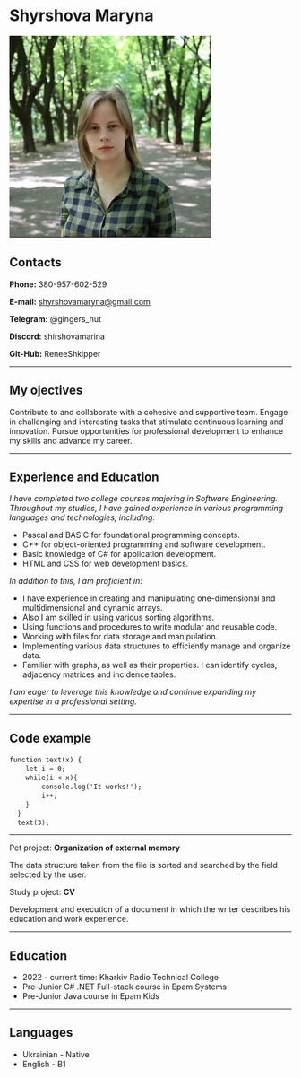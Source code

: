 # Shyrshova Maryna
![Maryna Shyrshova](photo.jpg)
## Contacts
**Phone:** 380-957-602-529

**E-mail:** shyrshovamaryna@gmail.com

**Telegram:** @gingers_hut

**Discord:** shirshovamarina

**Git-Hub:** ReneeShkipper 

***
## My ojectives
Contribute to and collaborate with a cohesive and supportive team. Engage in challenging and interesting tasks that stimulate continuous learning and innovation. Pursue opportunities for professional development to enhance my skills and advance my career.

***
## Experience and Education
*I have completed two college courses majoring in Software Engineering. Throughout my studies, I have gained experience in various programming languages and technologies, including:*

* Pascal and BASIC for foundational programming concepts.
* C++ for object-oriented programming and software development.
* Basic knowledge of C# for application development.
* HTML and CSS for web development basics.

*In addition to this, I am proficient in:*

* I have experience in creating and manipulating one-dimensional and multidimensional and dynamic arrays. 
* Also I am skilled in using various sorting algorithms.
* Using functions and procedures to write modular and reusable code.
* Working with files for data storage and manipulation.
* Implementing various data structures to efficiently manage and organize data.
* Familiar with graphs, as well as their properties. I can identify cycles, adjacency matrices and incidence tables.

*I am eager to leverage this knowledge and continue expanding my expertise in a professional setting.*

***
## Code example
```
function text(x) {
    let i = 0;
    while(i < x){
        console.log('It works!');
        i++;
    }
  }
  text(3);
```

***
Pet project: **Organization of external memory**

The data structure taken from the file is sorted and searched by the field selected by the user.

Study project: **CV**

Development and execution of a document in which the writer describes his education and work experience.

***
## Education
* 2022 - current time: Kharkiv Radio Technical College
* Pre-Junior C# .NET Full-stack course in Epam Systems
* Pre-Junior Java course in Epam Kids

***
## Languages
* Ukrainian - Native
* English - B1
